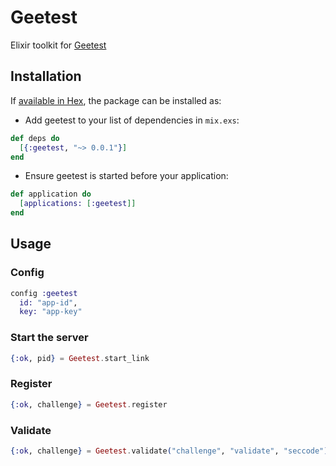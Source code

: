 # Geetest

Elixir toolkit for [Geetest](http://www.geetest.com)

## Installation

If [available in Hex](https://hex.pm/docs/publish), the package can be installed as:

* Add geetest to your list of dependencies in `mix.exs`:

```elixir
def deps do
  [{:geetest, "~> 0.0.1"}]
end
```

* Ensure geetest is started before your application:

```elixir
def application do
  [applications: [:geetest]]
end
```

## Usage

### Config

```elixir
config :geetest
  id: "app-id",
  key: "app-key"
```

### Start the server

```elixir
{:ok, pid} = Geetest.start_link
```

### Register

```elixir
{:ok, challenge} = Geetest.register
```

### Validate

```elixir
{:ok, challenge} = Geetest.validate("challenge", "validate", "seccode")
```
